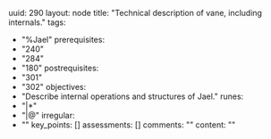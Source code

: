 uuid: 290
layout: node
title: "Technical description of vane, including internals."
tags:
 - "%Jael"
prerequisites:
  - "240"
  - "284"
  - "180"
postrequisites:
  - "301"
  - "302"
objectives:
  - "Describe internal operations and structures of Jael."
runes:
  - "|*"
  - "|@"
irregular:
  - ""
key_points: []
assessments: []
comments: ""
content: ""